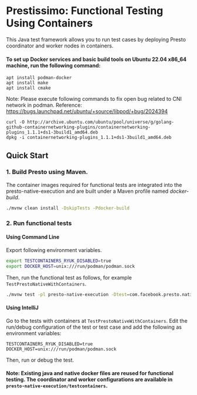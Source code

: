 # Prestissimo: Functional Testing Using Containers

This Java test framework allows you to run test cases by deploying Presto coordinator and worker nodes in containers.
#### To set up Docker services and basic build tools on Ubuntu 22.04 x86_64 machine, run the following command:
```
apt install podman-docker
apt install make
apt install cmake
```
Note:  Please execute following commands to fix open bug related to CNI network in podman.
Reference: https://bugs.launchpad.net/ubuntu/+source/libpod/+bug/2024394
```
curl -O http://archive.ubuntu.com/ubuntu/pool/universe/g/golang-github-containernetworking-plugins/containernetworking-plugins_1.1.1+ds1-3build1_amd64.deb
dpkg -i containernetworking-plugins_1.1.1+ds1-3build1_amd64.deb
```

## Quick Start

### 1. Build Presto using Maven.
The container images required for functional tests are integrated into the presto-native-execution and are built under a Maven profile named _docker-build_.

```bash
./mvnw clean install -DskipTests -Pdocker-build
```

### 2. Run functional tests
#### Using Command Line
Export following environment variables.
```bash
export TESTCONTAINERS_RYUK_DISABLED=true
export DOCKER_HOST=unix:///run/podman/podman.sock
```
Then, run the functional test as follows, for example `TestPrestoNativeWithContainers`.
```bash
./mvnw test -pl presto-native-execution -Dtest=com.facebook.presto.nativeworker.TestPrestoNativeWithContainers
```

#### Using IntelliJ
Go to the tests with containers at  `TestPrestoNativeWithContainers`.
Edit the run/debug configuration of the test or test case and add the following as environment variables:
```
TESTCONTAINERS_RYUK_DISABLED=true
DOCKER_HOST=unix:///run/podman/podman.sock
```
Then, run or debug the test.

#### Note: Existing java and native docker files are reused for functional testing. The coordinator and worker configurations are available in `presto-native-execution/testcontainers`.



